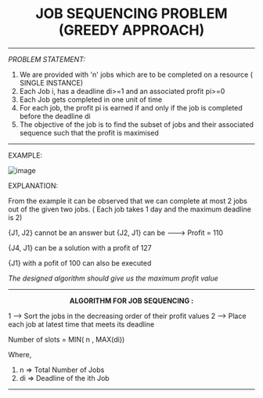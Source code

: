 <b><center><h1> JOB SEQUENCING PROBLEM (GREEDY APPROACH) </h1></center></b>

-------------------------------------------------------------------------------------------------------------------------------------------------------

*PROBLEM STATEMENT:*

1. We are provided with 'n' jobs which are to be completed on a resource ( SINGLE INSTANCE)
2. Each Job i, has a deadline di>=1 and an associated profit pi>=0
3. Each Job gets completed in one unit of time
4. For each job, the profit pi is earned if and only if the job is completed before the deadline di
5. The objective of the job is to find the subset of jobs and their associated sequence such that the profit is maximised

----------------------------------------------------------------------------------------------------------------------------------------------------

EXAMPLE: 

![image](https://user-images.githubusercontent.com/80255503/161373277-07e50337-3ca0-4ca9-9c4b-fe2023bf483e.png)


EXPLANATION:

From the example it can be observed that we can complete at most 2 jobs out of the given two jobs. ( Each job takes 1 day and the maximum deadline is 2)

{J1, J2} cannot be an answer but {J2, J1} can be ---> Profit = 110

{J4, J1} can be a solution with a profit of 127

{J1} with a pofit of 100 can also be executed 

_The designed algorithm should give us the maximum profit value_

----------------------------------------------------------------------------------------------------------------------------------------------------

<b> <center> ALGORITHM FOR JOB SEQUENCING : </center> </b>

1 --> Sort the jobs in the decreasing order of their profit values
2 --> Place each job at latest time that meets its deadline

Number of slots = MIN( n , MAX(di))

Where, 

1. n => Total Number of Jobs
2. di => Deadline of the ith Job

---------------------------------------------------------------------------------------------------------------------------------------------------
